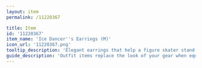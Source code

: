 ```yaml
---
layout: item
permalink: /11220367

title: Item
id: '11220367'
item_name: 'Ice Dancer''s Earrings (M)'
icon_url: '11220367.png'
tooltip_description: 'Elegant earrings that help a figure skater stand out on the ice.'
guide_description: 'Outfit items replace the look of your gear when equipped.'
---
```

